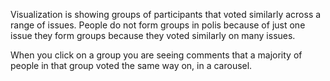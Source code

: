 Visualization is showing groups of participants that voted similarly across a range of issues. People do not form groups in polis because of just one issue they form groups because they voted similarly on many issues.

When you click on a group you are seeing comments that a majority of people in that group voted the same way on, in a carousel.